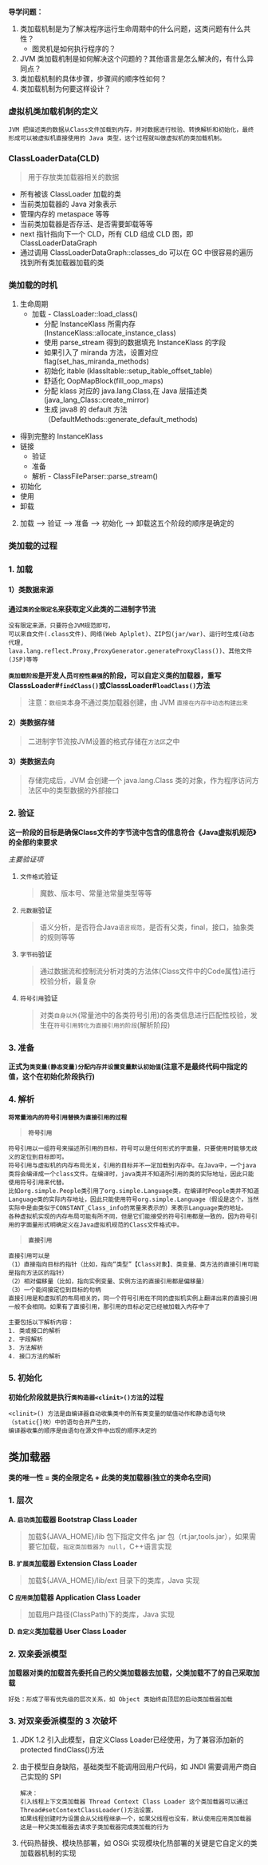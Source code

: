 **导学问题：**

1. 类加载机制是为了解决程序运行生命周期中的什么问题，这类问题有什么共性？
   - 图灵机是如何执行程序的？
2. JVM 类加载机制是如何解决这个问题的？其他语言是怎么解决的，有什么异同点？
3. 类加载机制的具体步骤，步骤间的顺序性如何？
4. 类加载机制为何要这样设计？



### 虚拟机类加载机制的定义

```
JVM 把描述类的数据从Class文件加载到内存，并对数据进行校验、转换解析和初始化，最终形成可以被虚拟机直接使用的 Java 类型，这个过程就叫做虚拟机的类加载机制。
```

### ClassLoaderData(CLD)

> 用于存放类加载器相关的数据

- 所有被该 ClassLoader 加载的类
- 当前类加载器的 Java 对象表示
- 管理内存的 metaspace 等等
- 当前类加载器是否存活、是否需要卸载等等
- next 指针指向下一个 CLD，所有 CLD 组成 CLD 图，即 ClassLoaderDataGraph
- 通过调用 ClassLoaderDataGraph::classes_do 可以在 GC 中很容易的遍历找到所有类加载器加载的类

### 类加载的时机

1. 生命周期
   - 加载 - ClassLoader::load_class()
     - 分配 InstanceKlass 所需内存(InstanceKlass::allocate_instance_class)
     - 使用 parse_stream 得到的数据填充 InstanceKlass 的字段
     - 如果引入了 miranda 方法，设置对应 flag(set_has_miranda_methods)
     - 初始化 itable (klassItable::setup_itable_offset_table)
     - 舒适化 OopMapBlock(fill_oop_maps)
     - 分配 klass 对应的 java.lang.Class,在 Java 层描述类(java_lang_Class::create_mirror)
     - 生成 java8 的 default 方法（DefaultMethods::generate_default_methods)
  - 得到完整的 InstanceKlass
   - 链接
     - 验证
     - 准备
     - 解析 - ClassFileParser::parse_stream()
   - 初始化
   - 使用
   - 卸载

2. 加载 --> 验证 --> 准备 --> 初始化 --> 卸载这五个阶段的顺序是确定的



### 类加载的过程

### 1. 加载

#### 1）类数据来源

**通过`类的全限定名`来获取定义此类的二进制字节流**

```
没有限定来源，只要符合JVM规范即可，
可以来自文件(.class文件)、网络(Web Aplplet)、ZIP包(jar/war)、运行时生成(动态代理,
lava.lang.reflect.Proxy,ProxyGenerator.generateProxyClass())、其他文件(JSP)等等
```

**`类加载阶段`是开发人员`可控性最强`的阶段，可以自定义类的加载器，重写ClasssLoader#`findClass()`或ClasssLoader#`loadClass()`方法**

> 注意：`数组类`本身不通过类加载器创建，由 JVM `直接在内存中动态构建出来`

#### 2）类数据存储

> 二进制字节流按JVM设置的格式存储在`方法区`之中

#### 3）类数据去向

> 存储完成后，JVM 会创建一个 java.lang.Class 类的对象，作为程序访问方法区中的类型数据的外部接口



### 2. 验证

**这一阶段的目标是确保Class文件的字节流中包含的信息符合《Java虚拟机规范》的全部约束要求**

*主要验证项*

1. `文件格式`验证

   > 魔数、版本号、常量池常量类型等等
   
2. `元数据`验证

   > 语义分析，是否符合Java`语言规范`，是否有父类，final，接口，抽象类的规则等等
   
3. `字节码`验证

   >  通过数据流和控制流分析对类的方法体(Class文件中的Code属性)进行校验分析，最复杂
   
4. `符号引用`验证

   >  对类`自身以外`(常量池中的各类符号引用)的各类信息进行匹配性校验，发生在`符号引用转化为直接引用的阶段`(解析阶段)



### 3. 准备

**正式为`类变量(静态变量)分配内存并设置变量默认初始值`(注意不是最终代码中指定的值，这个在初始化阶段执行)**



### 4. 解析

**`将常量池内的符号引用替换为直接引用的过程`**

> **`符号引用`**

```
符号引用以一组符号来描述所引用的目标，符号可以是任何形式的字面量，只要使用时能够无歧义的定位到目标即可。
符号引用与虚拟机的内存布局无关，引用的目标并不一定加载到内存中。在Java中，一个java类将会编译成一个class文件。在编译时，java类并不知道所引用的类的实际地址，因此只能使用符号引用来代替。
比如org.simple.People类引用了org.simple.Language类，在编译时People类并不知道Language类的实际内存地址，因此只能使用符号org.simple.Language（假设是这个，当然实际中是由类似于CONSTANT_Class_info的常量来表示的）来表示Language类的地址。
各种虚拟机实现的内存布局可能有所不同，但是它们能接受的符号引用都是一致的，因为符号引用的字面量形式明确定义在Java虚拟机规范的Class文件格式中。
```

> **`直接引用`**

```
直接引用可以是
（1）直接指向目标的指针（比如，指向“类型”【Class对象】、类变量、类方法的直接引用可能是指向方法区的指针）
（2）相对偏移量（比如，指向实例变量、实例方法的直接引用都是偏移量）
（3）一个能间接定位到目标的句柄
直接引用是和虚拟机的布局相关的，同一个符号引用在不同的虚拟机实例上翻译出来的直接引用一般不会相同。如果有了直接引用，那引用的目标必定已经被加载入内存中了
```



```
主要包括以下解析内容：
1. 类或接口的解析
2. 字段解析
3. 方法解析
4. 接口方法的解析
```



### 5. 初始化

**初始化阶段就是执行`类构造器<clinit>()方法`的过程**

```
<clinit>() 方法是由编译器自动收集类中的所有类变量的赋值动作和静态语句块（static{}块）中的语句合并产生的，
编译器收集的顺序是由语句在源文件中出现的顺序决定的
```



## 类加载器

**类的唯一性 = 类的全限定名 + 此类的类加载器(独立的类命名空间)**

### 1. 层次

**A. `启功类`加载器 Bootstrap Class Loader**

> 加载${JAVA_HOME}/lib 包下指定文件名 jar 包（rt.jar,tools.jar），如果需要它加载，`指定类加载器为 null`，C++语言实现

**B. `扩展类`加载器 Extension Class Loader**

> 加载${JAVA_HOME}/lib/ext 目录下的类库，Java 实现

**C `应用类`加载器 Application Class Loader**

> 加载用户路径(ClassPath)下的类库，Java 实现

**D. `自定义`类加载器 User Class Loader**



### 2. 双亲委派模型

**加载器对类的加载首先委托自己的父类加载器去加载，父类加载不了的自己采取加载**

```
好处：形成了带有优先级的层次关系，如 Object 类始终由顶层的启动类加载器加载
```



### 3. 对双亲委派模型的 3 次破坏

1. JDK 1.2 引入此模型，自定义Class Loader已经使用，为了兼容添加新的 protected findClass()方法

2. 由于模型自身缺陷，基础类型不能调用回用户代码，如 JNDI 需要调用产商自己实现的 SPI

   ```
   解决：
   引入线程上下文类加载器 Thread Context Class Loader 这个类加载器可以通过 Thread#setContextClassLoader()方法设置，
   如果线程创建时为设置会从父线程继承一个，如果父线程也没有，默认使用应用类加载器
   这是一种父类加载器去请求子类加载器完成类加载的行为
   ```

3. 代码热替换、模块热部署，如 OSGi  实现模块化热部署的关键是它自定义的类加载器机制的实现
